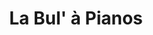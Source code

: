 ---
title: "La Bul' à Pianos"
url: /saint-amand-montrond/la-bul-a-pianos/
shop: instrument de musique
---